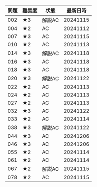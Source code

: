 | 問題 | 難易度 | 状態 | 最新日時 | 
| ---- | ------ | ---- | -------- | 
| 002  | ★3    | 解説AC   | 20241115 | 
| 004  | ★2    | AC   | 20241112 | 
| 007  | ★3    | AC   | 20241115 | 
| 010  | ★2    | AC   | 20241113 | 
| 014  | ★3    | 解説AC   | 20241118 | 
| 016  | ★3    | AC   | 20241118 | 
| 018  | ★3    | AC   | 20241118 | 
| 020  | ★3    | 解説AC   | 20241122 | 
| 022  | ★2    | AC   | 20241113 | 
| 024  | ★2    | AC   | 20241113 | 
| 027  | ★2    | AC   | 20241113 | 
| 032  | ★3    | AC   | 20241122 | 
| 033  | ★2    | AC   | 20241114 | 
| 038  | ★3    | 解説AC   | 20241122 | 
| 044  | ★3    | AC   | 20241206 | 
| 046  | ★3    | AC   | 20241206 | 
| 055  | ★2    | AC   | 20241114 | 
| 061  | ★2    | AC   | 20241114 | 
| 067  | ★2    | 解説AC   | 20241115 | 
| 078  | ★2    | AC   | 20241115 | 